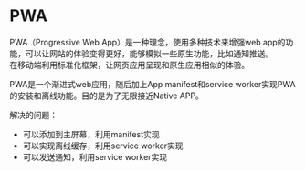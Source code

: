 # PWA

PWA（Progressive Web App）是一种理念，使用多种技术来增强web app的功能，可以让网站的体验变得更好，能够模拟一些原生功能，比如通知推送。  
在移动端利用标准化框架，让网页应用呈现和原生应用相似的体验。

PWA是一个渐进式web应用，随后加上App manifest和service worker实现PWA的安装和离线功能。目的是为了无限接近Native APP。

解决的问题：

* 可以添加到主屏幕，利用manifest实现
* 可以实现离线缓存，利用service worker实现
* 可以发送通知，利用service worker实现
